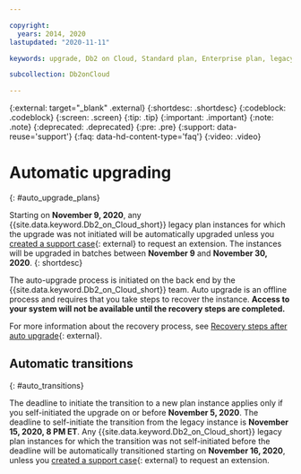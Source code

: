 ```yaml
---

copyright:
  years: 2014, 2020
lastupdated: "2020-11-11"

keywords: upgrade, Db2 on Cloud, Standard plan, Enterprise plan, legacy, automatic

subcollection: Db2onCloud

---
```


<!-- Attribute definitions --> 
{:external: target="_blank" .external}
{:shortdesc: .shortdesc}
{:codeblock: .codeblock}
{:screen: .screen}
{:tip: .tip}
{:important: .important}
{:note: .note}
{:deprecated: .deprecated}
{:pre: .pre}
{:support: data-reuse='support'}
{:faq: data-hd-content-type='faq'}
{:video: .video}

# Automatic upgrading
{: #auto_upgrade_plans}

Starting on **November 9, 2020**, any {{site.data.keyword.Db2_on_Cloud_short}} legacy plan instances for which the upgrade was not initiated will be automatically upgraded unless you [created a support case](https://cloud.ibm.com/unifiedsupport/supportcenter){: external} to request an extension. The instances will be upgraded in batches between **November 9** and **November 30, 2020**.
{: shortdesc}

The auto-upgrade process is initiated on the back end by the {{site.data.keyword.Db2_on_Cloud_short}} team. Auto upgrade is an offline process and requires that you take steps to recover the instance. **Access to your system will not be available until the recovery steps are completed.** 

For more information about the recovery process, see [Recovery steps after auto upgrade](/docs/Db2onCloud?topic=Db2onCloud-recovery){: external}.

## Automatic transitions
{: #auto_transitions}

The deadline to initiate the transition to a new plan instance applies only if you self-initiated the upgrade on or before **November 5, 2020**. The deadline to self-initiate the transition from the legacy instance is **November 15, 2020, 8 PM ET**. Any {{site.data.keyword.Db2_on_Cloud_short}} legacy plan instances for which the transition was not self-initiated before the deadline will be automatically transitioned starting on **November 16, 2020**, unless you [created a support case](https://cloud.ibm.com/unifiedsupport/supportcenter){: external} to request an extension.






